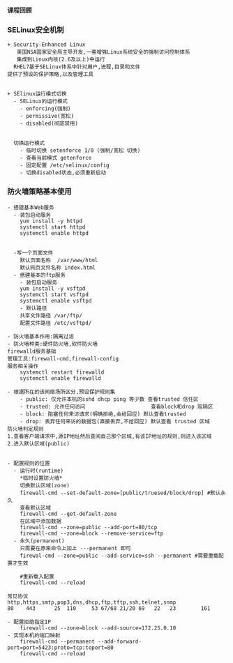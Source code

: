#### 课程回顾

### SELinux安全机制
	+ Security-Enhanced Linux
	   美国NSA国家安全局主导开发,一套增强Linux系统安全的强制访问控制体系
	   集成到Linux内核(2.6及以上)中运行
	  RHEL7基于SELinux体系中针对用户,进程,目录和文件
	提供了预设的保护策略,以及管理工具
	

	+ SElinux运行模式切换
	  - SELinux的运行模式
		- enforcing(强制)
		- permissive(宽松)
		- disabled(彻底禁用)


	  切换运行模式
		- 临时切换 setenforce 1/0 (强制/宽松 切换)
		- 查看当前模式 getenforce
		- 固定配置 /etc/selinux/config	
		- 切换disabled状态,必须重新启动
		
### 防火墙策略基本使用


	- 搭建基本Web服务
	  - 装包启动服务
		yum install -y httpd
		systemctl start httpd
		systemctl enable httpd
		
		
	  -写一个页面文件
		默认页面名称	/var/www/html
		默认网页文件名称 index.html
	  - 搭建基本的ftp服务
	    - 装包启动服务
		yum install -y vsftpd
		systemctl start vsftpd
		systemctl enable vsftpd
	    - 默认路径
		共享文件路径 /var/ftp/
		配置文件路径 /etc/vsftpd/

	- 防火墙基本作用:隔离过滤
	- 防火墙种类:硬件防火墙,软件防火墙
	firewalld服务基础
	管理工具:firewall-cmd,firewall-config
	服务相关操作
		systemctl restart firewalld
		systemctl enable firewalld
	
	- 根据所在的该网络场所区分,预设保护规则集
		- public: 仅允许本机的sshd dhcp ping 等少数 查看trusted 信任区
		- trusted: 允许任何访问                     查看block和drop 阻隔区
		- block: 阻塞任何来访请求(明确拒绝,会给回应) 默认查看trusted
		- drop: 丢弃任何来访的数据包(直接丢弃,不给回应) 默认查看 trusted 区域
	防火墙判定规则
	1.查看客户端请求中,源IP地址然后查阅自己那个区域,有该IP地址的规则,则进入该区域
	2.进入默认区域(public)


	- 配置规则的位置
	  - 运行时(runtime)
		*临时设置防火墙*
		切换默认区域(zone)
		firewall-cmd --set-default-zone=[public/truesed/block/drop] #默认永久
		查看默认区域
		firewall-cmd --get-default-zone
		在区域中添加数据
		firewall-cmd --zone=public --add-port=80/tcp
		firewall-cmd --zone=block --remove-service=ftp
	  - 永久(permanent)
		只需要在原来命令上加上 ---permanent 即可
		firewal-cmd --zone=public --add-service=ssh --permanent #需要重载配置才生效
		
		#重新载入配置
		firewall-cmd --reload

	常见协议
	http,https,smtp,pop3,dns,dhcp,ftp,tftp,ssh,telnet,snmp
	80    443      25  110     53 67/68 21/20 69   22   23        161
	
	- 配置拒绝指定IP
		firewall-cmd --zone=block --add-source=172.25.0.10
	- 实现本机的端口映射
		firewall-cmd --permanent --add-forward-port=port=5423:proto=tcp:toport=80
		firewall-cmd --reload
		

